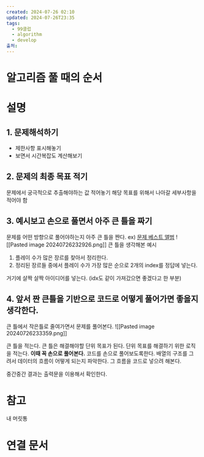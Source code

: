 ```yaml
---
created: 2024-07-26 02:10
updated: 2024-07-26T23:35
tags:
  - 99클럽
  - algorithm
  - develop
출처: 
---
```

# 알고리즘 풀 때의 순서

# 설명

## 1. 문제해석하기
- 제한사항 표시해놓기
- 보면서 시간복잡도 계산해보기

## 2. 문제의 최종 목표 적기
문제에서 궁극적으로 추출해야하는 값 적어놓기 
해당 목표를 위해서 나아갈 세부사항을 적어야 함

## 3. 예시보고 손으로 풀면서 아주 큰 틀을 짜기
문제를 어떤 방향으로 풀어야하는지 아주 큰 틀을 짠다. ex)
[문제 베스트 앨범](https://school.programmers.co.kr/learn/courses/30/lessons/42579?language=java)
![[Pasted image 20240726232926.png]]
큰 틀을 생각해본 예시
1. 플레이 수가 많은 장르를 찾아서 정리한다.
2. 정리된 장르들 중에서 플레이 수가 가장 많은 순으로 2개의 index를 정답에 넣는다.

거기에 살짝 살짝 아이디어를 넣는다. (idx도 같이 가져갔으면 좋겠다고 한 부분)
## 4. 앞서 짠 큰틀을 기반으로 코드로 어떻게 풀어가면 좋을지 생각한다. 
큰 틀에서 작은틀로 줄여가면서 문제를 풀어본다.
![[Pasted image 20240726233359.png]]

큰 틀을 적는다. 큰 틀은 해결해야할 단위 목표가 된다.
단위 목표를 해결하기 위한 로직을 적는다.
**이때 꼭 손으로 풀어본다.**
코드를 손으로 풀어보도록한다. 배열의 구조를 그려서 데이터의 흐름이 어떻게 되는지 파악한다. 그 흐름을 코드로 넣으려 해본다.

중간중간 결과는 출력문을 이용해서 확인한다.

# 참고
내 머릿통
# 연결 문서

